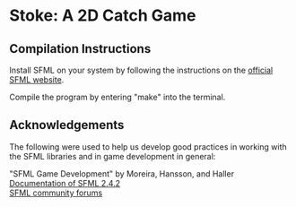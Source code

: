 # Stoke: A 2D Catch Game

## Compilation Instructions

Install SFML on your system by following the instructions on the [official SFML website](https://www.sfml-dev.org/tutorials/2.5/start-linux.php#installing-sfml).

Compile the program by entering "make" into the terminal.

## Acknowledgements

The following were used to help us develop good practices in working with the SFML libraries and in game development in general:

"SFML Game Development" by Moreira, Hansson, and Haller<br/>
[Documentation of SFML 2.4.2](https://www.sfml-dev.org/documentation/2.4.2/)<br/>
[SFML community forums](https://en.sfml-dev.org/forums/index.php)
